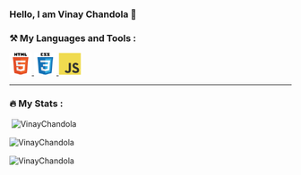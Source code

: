 ### Hello, I am Vinay Chandola 👋

<!--
**Hero-debug-cloud/Hero-debug-cloud** is a ✨ _special_ ✨ repository because its `README.md` (this file) appears on your GitHub profile.

Here are some ideas to get you started:

- 🔭 I’m currently working on ...
- 🌱 I’m currently learning ...
- 👯 I’m looking to collaborate on ...
- 🤔 I’m looking for help with ...
- 💬 Ask me about ...
- 📫 How to reach me: ...
- 😄 Pronouns: ...
- ⚡ Fun fact: ...
-->

### ⚒️ My Languages and Tools :

<p align="left"> </a> <a href="https://www.w3.org/html/" target="_blank" rel="noreferrer"> <img src="https://raw.githubusercontent.com/devicons/devicon/master/icons/html5/html5-original-wordmark.svg" alt="html5" width="40" height="40"/> </a> <a href="https://www.w3schools.com/css/" target="_blank" rel="noreferrer"> <img src="https://raw.githubusercontent.com/devicons/devicon/master/icons/css3/css3-original-wordmark.svg" alt="css3" width="40" height="40"/> </a> </a> <a href="https://developer.mozilla.org/en-US/docs/Web/JavaScript" target="_blank" rel="noreferrer"> <img src="https://raw.githubusercontent.com/devicons/devicon/master/icons/javascript/javascript-original.svg" alt="javascript" width="40" height="40"/> </a>  </p>  

--- 
### :fire: My Stats :

<p>&nbsp;<img align="center" src="https://github-readme-stats.vercel.app/api?username=Hero-debug-cloud&show_icons=true&locale=en" alt="VinayChandola" /></p>

<p><img align="center" src="https://github-readme-streak-stats.herokuapp.com/?user=Hero-debug-cloud&" alt="VinayChandola" /></p>

<p><img align="center" src="https://github-readme-stats.vercel.app/api/top-langs?username=Hero-debug-cloud&show_icons=true&locale=en&layout=compact" alt="VinayChandola" /></p>

